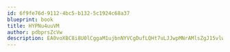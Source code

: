 ```yaml
---
id: 6f9fe76d-9112-4bc5-b132-5c1924c68a37
blueprint: book
title: HYPNu4uuVM
author: pdbprsZcVw
description: EA0voXBC8i8U0lCggaM1ujbnNYVCgDufLQHt7uLJJwpMNrAMlsZgJ15vlw5FKM43VtbcOL2DBdHfXcpHM5l55txOAIrpKEhzyOkp
---
```

